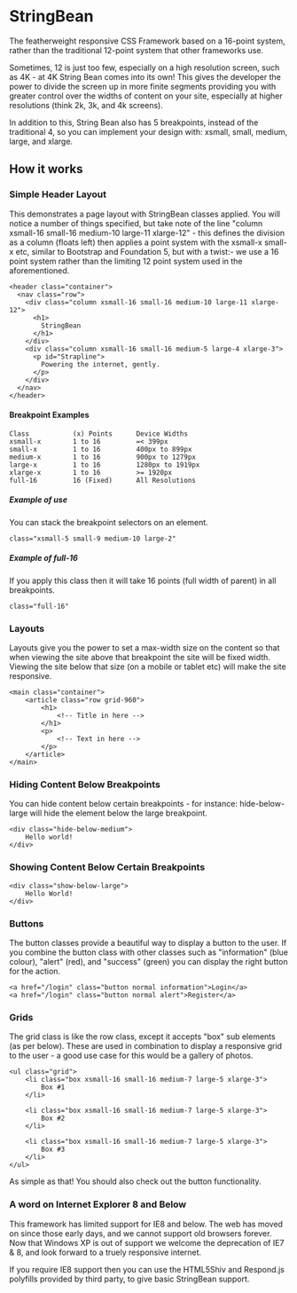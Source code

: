 # StringBean
The featherweight responsive CSS Framework based on a 16-point system, rather than the traditional 12-point system that other frameworks use. 

Sometimes, 12 is just too few, especially on a high resolution screen, such as 4K - at 4K String Bean comes into its own!  This gives the developer the power to divide the screen up in more finite segments providing you with greater control over the widths of content on your site, especially at higher resolutions (think 2k, 3k, and 4k screens).

In addition to this, String Bean also has 5 breakpoints, instead of the traditional 4, so you can implement your design with: xsmall, small, medium, large, and xlarge.

## How it works

### Simple Header Layout
This demonstrates a page layout with StringBean classes applied.  You will notice a number of things specified, but take note of the line "column xsmall-16 small-16 medium-10 large-11 xlarge-12" - this defines the division as a column (floats left) then applies a point system with the xsmall-x small-x etc, similar to Bootstrap and Foundation 5, but with a twist:- we use a 16 point system rather than the limiting 12 point system used in the aforementioned.

    <header class="container">
      <nav class="row">
        <div class="column xsmall-16 small-16 medium-10 large-11 xlarge-12">
          <h1>
            StringBean
          </h1>
        </div>
        <div class="column xsmall-16 small-16 medium-5 large-4 xlarge-3">
          <p id="Strapline">
            Powering the internet, gently.
          </p>
        </div>
      </nav>
    </header>

#### Breakpoint Examples

    Class           (x) Points      Device Widths
    xsmall-x        1 to 16         =< 399px
    small-x         1 to 16         400px to 899px
    medium-x        1 to 16         900px to 1279px
    large-x         1 to 16         1280px to 1919px
    xlarge-x        1 to 16         >= 1920px
    full-16         16 (Fixed)      All Resolutions

##### Example of use
You can stack the breakpoint selectors on an element.

    class="xsmall-5 small-9 medium-10 large-2"

##### Example of full-16
If you apply this class then it will take 16 points (full width of parent) in all breakpoints.

    class="full-16"

### Layouts
Layouts give you the power to set a max-width size on the content so that when viewing the site above that breakpoint the site will be fixed width.  Viewing the site below that size (on a mobile or tablet etc) will make the site responsive.

    <main class="container">
        <article class="row grid-960">
            <h1>
                <!-- Title in here -->
            </h1>
            <p>
                <!-- Text in here -->
            </p>
        </article>
    </main>

### Hiding Content Below Breakpoints
You can hide content below certain breakpoints - for instance: hide-below-large will hide the element below the large breakpoint.

    <div class="hide-below-medium">
        Hello world!
    </div>

### Showing Content Below Certain Breakpoints

    <div class="show-below-large">
        Hello World!
    </div>

### Buttons
The button classes provide a beautiful way to display a button to the user.  If you combine the button class with other classes such as "information" (blue colour), "alert" (red), and "success" (green) you can display the right button for the action.

    <a href="/login" class="button normal information">Login</a>
    <a href="/login" class="button normal alert">Register</a>

### Grids
The grid class is like the row class, except it accepts "box" sub elements (as per below).  These are used in combination to display a responsive grid to the user - a good use case for this would be a gallery of photos.

    <ul class="grid">
        <li class="box xsmall-16 small-16 medium-7 large-5 xlarge-3">
            Box #1
        </li>
        
        <li class="box xsmall-16 small-16 medium-7 large-5 xlarge-3">
            Box #2
        </li>
        
        <li class="box xsmall-16 small-16 medium-7 large-5 xlarge-3">
            Box #3
        </li>
    </ul>

As simple as that!  You should also check out the button functionality.

### A word on Internet Explorer 8 and Below
This framework has limited support for IE8 and below. The web has moved on since those early days, and we cannot support old browsers forever.  Now that Windows XP is out of support we welcome the deprecation of IE7 & 8, and look forward to a truely responsive internet.

If you require IE8 support then you can use the HTML5Shiv and Respond.js polyfills provided by third party, to give basic StringBean support.
